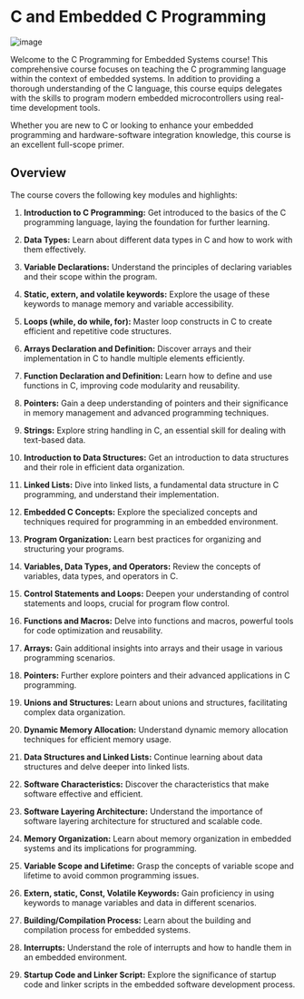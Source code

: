 # C and Embedded C Programming

![image](https://github.com/AbdelrhmanWalaa/NTI-Embedded_Systems_Program/assets/44446382/ffe05faa-1c6f-4bc1-a3db-4c46d8d2576f)

Welcome to the C Programming for Embedded Systems course! This comprehensive course focuses on teaching the C programming language within the context of embedded systems. In addition to providing a thorough understanding of the C language, this course equips delegates with the skills to program modern embedded microcontrollers using real-time development tools. 

Whether you are new to C or looking to enhance your embedded programming and hardware-software integration knowledge, this course is an excellent full-scope primer.

## Overview

The course covers the following key modules and highlights:

1. **Introduction to C Programming:** Get introduced to the basics of the C programming language, laying the foundation for further learning.

2. **Data Types:** Learn about different data types in C and how to work with them effectively.

3. **Variable Declarations:** Understand the principles of declaring variables and their scope within the program.

4. **Static, extern, and volatile keywords:** Explore the usage of these keywords to manage memory and variable accessibility.

5. **Loops (while, do while, for):** Master loop constructs in C to create efficient and repetitive code structures.

6. **Arrays Declaration and Definition:** Discover arrays and their implementation in C to handle multiple elements efficiently.

7. **Function Declaration and Definition:** Learn how to define and use functions in C, improving code modularity and reusability.

8. **Pointers:** Gain a deep understanding of pointers and their significance in memory management and advanced programming techniques.

9. **Strings:** Explore string handling in C, an essential skill for dealing with text-based data.

10. **Introduction to Data Structures:** Get an introduction to data structures and their role in efficient data organization.

11. **Linked Lists:** Dive into linked lists, a fundamental data structure in C programming, and understand their implementation.

12. **Embedded C Concepts:** Explore the specialized concepts and techniques required for programming in an embedded environment.

13. **Program Organization:** Learn best practices for organizing and structuring your programs.

14. **Variables, Data Types, and Operators:** Review the concepts of variables, data types, and operators in C.

15. **Control Statements and Loops:** Deepen your understanding of control statements and loops, crucial for program flow control.

16. **Functions and Macros:** Delve into functions and macros, powerful tools for code optimization and reusability.

17. **Arrays:** Gain additional insights into arrays and their usage in various programming scenarios.

18. **Pointers:** Further explore pointers and their advanced applications in C programming.

19. **Unions and Structures:** Learn about unions and structures, facilitating complex data organization.

20. **Dynamic Memory Allocation:** Understand dynamic memory allocation techniques for efficient memory usage.

21. **Data Structures and Linked Lists:** Continue learning about data structures and delve deeper into linked lists.

22. **Software Characteristics:** Discover the characteristics that make software effective and efficient.

23. **Software Layering Architecture:** Understand the importance of software layering architecture for structured and scalable code.

24. **Memory Organization:** Learn about memory organization in embedded systems and its implications for programming.

25. **Variable Scope and Lifetime:** Grasp the concepts of variable scope and lifetime to avoid common programming issues.

26. **Extern, static, Const, Volatile Keywords:** Gain proficiency in using keywords to manage variables and data in different scenarios.

27. **Building/Compilation Process:** Learn about the building and compilation process for embedded systems.

28. **Interrupts:** Understand the role of interrupts and how to handle them in an embedded environment.

29. **Startup Code and Linker Script:** Explore the significance of startup code and linker scripts in the embedded software development process.

